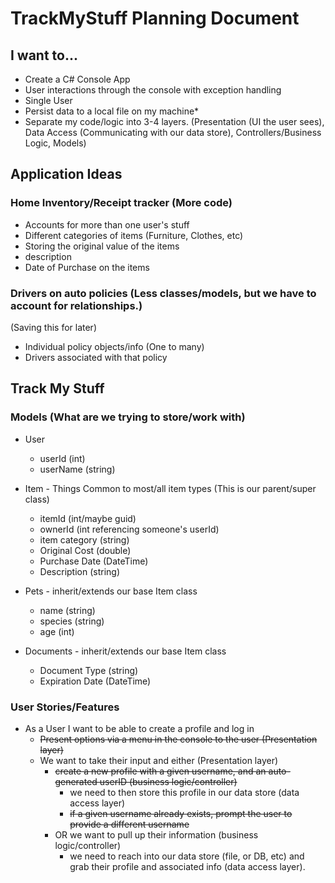 # TrackMyStuff Planning Document

## I want to...

- Create a C# Console App
- User interactions through the console with exception handling
- Single User
- Persist data to a local file on my machine*
- Separate my code/logic into 3-4 layers. (Presentation (UI the user sees), Data Access (Communicating with our data store), Controllers/Business Logic, Models)

## Application Ideas

### Home Inventory/Receipt tracker (More code)

- Accounts for more than one user's stuff
- Different categories of items (Furniture, Clothes, etc)
- Storing the original value of the items
- description
- Date of Purchase on the items

### Drivers on auto policies (Less classes/models, but we have to account for relationships.)

(Saving this for later)

- Individual policy objects/info (One to many)
- Drivers associated with that policy

## Track My Stuff

### Models (What are we trying to store/work with)

- User
  - userId (int)
  - userName (string)

- Item - Things Common to most/all item types (This is our parent/super class)
  - itemId (int/maybe guid)
  - ownerId (int referencing someone's userId)
  - item category (string)
  - Original Cost (double)
  - Purchase Date (DateTime)
  - Description (string)

- Pets - inherit/extends our base Item class
  - name (string)
  - species (string)
  - age (int)

- Documents - inherit/extends our base Item class
  - Document Type (string)
  - Expiration Date (DateTime)

### User Stories/Features

- As a User I want to be able to create a profile and log in
  - ~~Present options via a menu in the console to the user (Presentation layer)~~
  - We want to take their input and either (Presentation layer)
    - ~~create a new profile with a given username, and an auto-generated userID (business logic/controller)~~
      - we need to then store this profile in our data store (data access layer)
      - ~~if a given username already exists, prompt the user to provide a different username~~
    - OR we want to pull up their information (business logic/controller)
      - we need to reach into our data store (file, or DB, etc) and grab their profile and associated info (data access layer).
